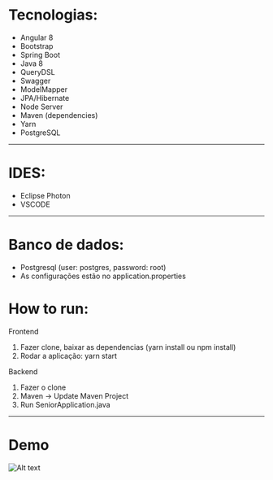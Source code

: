 # Tecnologias:
- Angular 8
- Bootstrap
- Spring Boot
- Java 8
- QueryDSL
- Swagger
- ModelMapper
- JPA/Hibernate
- Node Server
- Maven (dependencies)
- Yarn
- PostgreSQL

------

# IDES:
- Eclipse Photon
- VSCODE

------

# Banco de dados:

- Postgresql (user: postgres, password: root)
- As configurações estão no application.properties

# How to run:

Frontend
1. Fazer clone, baixar as dependencias (yarn install ou npm install)
2. Rodar a aplicação: yarn start

Backend
1. Fazer o clone
2. Maven -> Update Maven Project
3. Run SeniorApplication.java

------

# Demo
![Alt text](https://github.com/brunoFreiberger/senior-frontend/tree/master/demo/xpto-working.gif)
